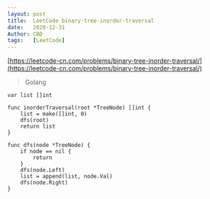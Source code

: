 ```yaml
---
layout: post
title:  LeetCode binary-tree-inorder-traversal
date:   2020-12-31
Author: CBD
tags:   [LeetCode]
---
```


[https://leetcode-cn.com/problems/binary-tree-inorder-traversal/](https://leetcode-cn.com/problems/binary-tree-inorder-traversal/)

> Golang

```golang
var list []int

func inorderTraversal(root *TreeNode) []int {
	list = make([]int, 0)
	dfs(root)
	return list
}

func dfs(node *TreeNode) {
	if node == nil {
		return
	}
	dfs(node.Left)
	list = append(list, node.Val)
	dfs(node.Right)
}
```
